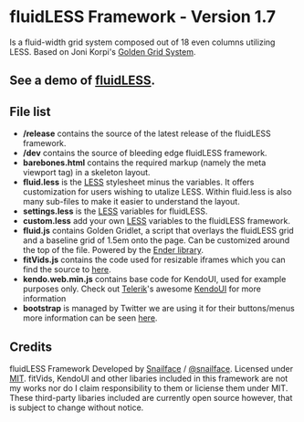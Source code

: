 # fluidLESS Framework - Version 1.7

Is a fluid-width grid system composed out of 18 even columns utilizing LESS. Based on Joni Korpi's [Golden Grid System](https://github.com/jonikorpi/Golden-Grid-System).

## See a demo of [fluidLESS](http://snailface.com/fluidless/barebones.html).

## File list

- **/release** contains the source of the latest release of the fluidLESS framework.
- **/dev** contains the source of bleeding edge fluidLESS framework.
- **barebones.html** contains the required markup (namely the meta viewport tag) in a skeleton layout.
- **fluid.less** is the [LESS](http://lesscss.org/) stylesheet minus the variables. It offers customization for users wishing to utalize LESS. Within fluid.less is also many sub-files to make it easier to understand the layout.
- **settings.less** is the [LESS](http://lesscss.org/) variables for fluidLESS.
- **custom.less** add your own [LESS](http://lesscss.org/) variables to the fluidLESS framework.
- **fluid.js** contains Golden Gridlet, a script that overlays the fluidLESS grid and a baseline grid of 1.5em onto the page. Can be customized around the top of the file. Powered by the [Ender library](http://ender.no.de/).
- **fitVids.js** contains the code used for resizable iframes which you can find the source to [here](http://fitvidsjs.com/).
- **kendo.web.min.js** contains base code for KendoUI, used for example purposes only. Check out [Telerik](http://www.telerik.com/)'s awesome [KendoUI](http://www.KendoUI.com/) for more information
- **bootstrap** is managed by Twitter we are using it for their buttons/menus more information can be seen [here](http://twitter.github.com/bootstrap/).

## Credits
 
fluidLESS Framework Developed by [Snailface](http://snailface.com/) / [@snailface](http://twitter.com/snailface/).
Licensed under [MIT](http://opensource.org/licenses/mit-license.php). fitVids, KendoUI and other libaries included in this framework are not my works nor do I claim responsibility to them or liciense them under MIT. These third-party libaries included are currently open source however, that is subject to change without notice. 
